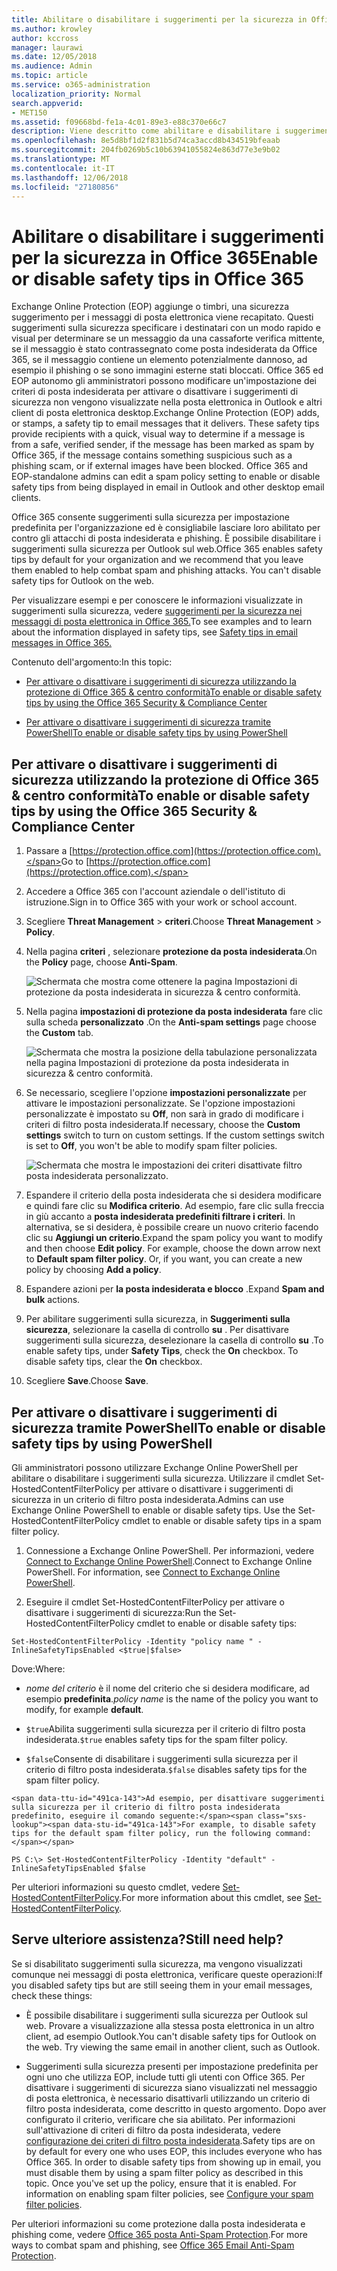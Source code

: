```yaml
---
title: Abilitare o disabilitare i suggerimenti per la sicurezza in Office 365
ms.author: krowley
author: kccross
manager: laurawi
ms.date: 12/05/2018
ms.audience: Admin
ms.topic: article
ms.service: o365-administration
localization_priority: Normal
search.appverid:
- MET150
ms.assetid: f09668bd-fe1a-4c01-89e3-e88c370e66c7
description: Viene descritto come abilitare e disabilitare i suggerimenti sulla sicurezza in messaggi di posta elettronica gli amministratori di Office 365 ed EOP.
ms.openlocfilehash: 8e5d8bf1d2f831b5d74ca3accd8b434519bfeaab
ms.sourcegitcommit: 204fb0269b5c10b63941055824e863d77e3e9b02
ms.translationtype: MT
ms.contentlocale: it-IT
ms.lasthandoff: 12/06/2018
ms.locfileid: "27180856"
---
```

# <a name="enable-or-disable-safety-tips-in-office-365"></a><span data-ttu-id="491ca-103">Abilitare o disabilitare i suggerimenti per la sicurezza in Office 365</span><span class="sxs-lookup"><span data-stu-id="491ca-103">Enable or disable safety tips in Office 365</span></span>

<span data-ttu-id="491ca-p101">Exchange Online Protection (EOP) aggiunge o timbri, una sicurezza suggerimento per i messaggi di posta elettronica viene recapitato. Questi suggerimenti sulla sicurezza specificare i destinatari con un modo rapido e visual per determinare se un messaggio da una cassaforte verifica mittente, se il messaggio è stato contrassegnato come posta indesiderata da Office 365, se il messaggio contiene un elemento potenzialmente dannoso, ad esempio il phishing o se sono immagini esterne stati bloccati. Office 365 ed EOP autonomo gli amministratori possono modificare un'impostazione dei criteri di posta indesiderata per attivare o disattivare i suggerimenti di sicurezza non vengono visualizzate nella posta elettronica in Outlook e altri client di posta elettronica desktop.</span><span class="sxs-lookup"><span data-stu-id="491ca-p101">Exchange Online Protection (EOP) adds, or stamps, a safety tip to email messages that it delivers. These safety tips provide recipients with a quick, visual way to determine if a message is from a safe, verified sender, if the message has been marked as spam by Office 365, if the message contains something suspicious such as a phishing scam, or if external images have been blocked. Office 365 and EOP-standalone admins can edit a spam policy setting to enable or disable safety tips from being displayed in email in Outlook and other desktop email clients.</span></span> 
  
<span data-ttu-id="491ca-p102">Office 365 consente suggerimenti sulla sicurezza per impostazione predefinita per l'organizzazione ed è consigliabile lasciare loro abilitato per contro gli attacchi di posta indesiderata e phishing. È possibile disabilitare i suggerimenti sulla sicurezza per Outlook sul web.</span><span class="sxs-lookup"><span data-stu-id="491ca-p102">Office 365 enables safety tips by default for your organization and we recommend that you leave them enabled to help combat spam and phishing attacks. You can't disable safety tips for Outlook on the web.</span></span>
  
<span data-ttu-id="491ca-109">Per visualizzare esempi e per conoscere le informazioni visualizzate in suggerimenti sulla sicurezza, vedere [suggerimenti per la sicurezza nei messaggi di posta elettronica in Office 365.](safety-tips-in-office-365.md)</span><span class="sxs-lookup"><span data-stu-id="491ca-109">To see examples and to learn about the information displayed in safety tips, see [Safety tips in email messages in Office 365.](safety-tips-in-office-365.md)</span></span>
  
<span data-ttu-id="491ca-110">Contenuto dell'argomento:</span><span class="sxs-lookup"><span data-stu-id="491ca-110">In this topic:</span></span>
  
- [<span data-ttu-id="491ca-111">Per attivare o disattivare i suggerimenti di sicurezza utilizzando la protezione di Office 365 &amp; centro conformità</span><span class="sxs-lookup"><span data-stu-id="491ca-111">To enable or disable safety tips by using the Office 365 Security &amp; Compliance Center</span></span>](enable-or-disable-safety-tips.md#SandCCsafetytip)
    
- [<span data-ttu-id="491ca-112">Per attivare o disattivare i suggerimenti di sicurezza tramite PowerShell</span><span class="sxs-lookup"><span data-stu-id="491ca-112">To enable or disable safety tips by using PowerShell</span></span>](enable-or-disable-safety-tips.md#pshellsafetytip)
    
## <a name="to-enable-or-disable-safety-tips-by-using-the-office-365-security-amp-compliance-center"></a><span data-ttu-id="491ca-113">Per attivare o disattivare i suggerimenti di sicurezza utilizzando la protezione di Office 365 &amp; centro conformità</span><span class="sxs-lookup"><span data-stu-id="491ca-113">To enable or disable safety tips by using the Office 365 Security &amp; Compliance Center</span></span>
<span data-ttu-id="491ca-114"><a name="SandCCsafetytip"> </a></span><span class="sxs-lookup"><span data-stu-id="491ca-114"></span></span>

1. <span data-ttu-id="491ca-115">Passare a [https://protection.office.com](https://protection.office.com).</span><span class="sxs-lookup"><span data-stu-id="491ca-115">Go to [https://protection.office.com](https://protection.office.com).</span></span>
    
2. <span data-ttu-id="491ca-116">Accedere a Office 365 con l'account aziendale o dell'istituto di istruzione.</span><span class="sxs-lookup"><span data-stu-id="491ca-116">Sign in to Office 365 with your work or school account.</span></span>
    
3. <span data-ttu-id="491ca-117">Scegliere **Threat Management** \> **criteri**.</span><span class="sxs-lookup"><span data-stu-id="491ca-117">Choose **Threat Management** \> **Policy**.</span></span> 
    
4. <span data-ttu-id="491ca-118">Nella pagina **criteri** , selezionare **protezione da posta indesiderata**.</span><span class="sxs-lookup"><span data-stu-id="491ca-118">On the **Policy** page, choose **Anti-Spam**.</span></span>
    
    ![Schermata che mostra come ottenere la pagina Impostazioni di protezione da posta indesiderata in sicurezza &amp; centro conformità.](media/b8eb2ee3-2eb1-4ea2-b138-f6d7fb2e23de.png)
  
5. <span data-ttu-id="491ca-120">Nella pagina **impostazioni di protezione da posta indesiderata** fare clic sulla scheda **personalizzato** .</span><span class="sxs-lookup"><span data-stu-id="491ca-120">On the **Anti-spam settings** page choose the **Custom** tab.</span></span> 
    
    ![Schermata che mostra la posizione della tabulazione personalizzata nella pagina Impostazioni di protezione da posta indesiderata in sicurezza &amp; centro conformità.](media/1d688d23-e6f3-4de5-84a7-e8ce31786193.png)
  
6. <span data-ttu-id="491ca-p103">Se necessario, scegliere l'opzione **impostazioni personalizzate** per attivare le impostazioni personalizzate. Se l'opzione impostazioni personalizzate è impostato su **Off**, non sarà in grado di modificare i criteri di filtro posta indesiderata.</span><span class="sxs-lookup"><span data-stu-id="491ca-p103">If necessary, choose the **Custom settings** switch to turn on custom settings. If the custom settings switch is set to **Off**, you won't be able to modify spam filter policies.</span></span>
    
    ![Schermata che mostra le impostazioni dei criteri disattivate filtro posta indesiderata personalizzato.](media/94f900ad-b556-4a31-a3ac-acfcd72e71b8.png)
  
7. <span data-ttu-id="491ca-p104">Espandere il criterio della posta indesiderata che si desidera modificare e quindi fare clic su **Modifica criterio**. Ad esempio, fare clic sulla freccia in giù accanto a **posta indesiderata predefiniti filtrare i criteri**. In alternativa, se si desidera, è possibile creare un nuovo criterio facendo clic su **Aggiungi un criterio**.</span><span class="sxs-lookup"><span data-stu-id="491ca-p104">Expand the spam policy you want to modify and then choose **Edit policy**. For example, choose the down arrow next to **Default spam filter policy**. Or, if you want, you can create a new policy by choosing **Add a policy**.</span></span>
    
8. <span data-ttu-id="491ca-128">Espandere azioni per **la posta indesiderata e blocco** .</span><span class="sxs-lookup"><span data-stu-id="491ca-128">Expand **Spam and bulk** actions.</span></span> 
    
9. <span data-ttu-id="491ca-p105">Per abilitare suggerimenti sulla sicurezza, in **Suggerimenti sulla sicurezza**, selezionare la casella di controllo **su** . Per disattivare suggerimenti sulla sicurezza, deselezionare la casella di controllo **su** .</span><span class="sxs-lookup"><span data-stu-id="491ca-p105">To enable safety tips, under **Safety Tips**, check the **On** checkbox. To disable safety tips, clear the **On** checkbox.</span></span> 
    
10. <span data-ttu-id="491ca-131">Scegliere **Save**.</span><span class="sxs-lookup"><span data-stu-id="491ca-131">Choose **Save**.</span></span>
    
## <a name="to-enable-or-disable-safety-tips-by-using-powershell"></a><span data-ttu-id="491ca-132">Per attivare o disattivare i suggerimenti di sicurezza tramite PowerShell</span><span class="sxs-lookup"><span data-stu-id="491ca-132">To enable or disable safety tips by using PowerShell</span></span>
<span data-ttu-id="491ca-133"><a name="pshellsafetytip"> </a></span><span class="sxs-lookup"><span data-stu-id="491ca-133"></span></span>

<span data-ttu-id="491ca-p106">Gli amministratori possono utilizzare Exchange Online PowerShell per abilitare o disabilitare i suggerimenti sulla sicurezza. Utilizzare il cmdlet Set-HostedContentFilterPolicy per attivare o disattivare i suggerimenti di sicurezza in un criterio di filtro posta indesiderata.</span><span class="sxs-lookup"><span data-stu-id="491ca-p106">Admins can use Exchange Online PowerShell to enable or disable safety tips. Use the Set-HostedContentFilterPolicy cmdlet to enable or disable safety tips in a spam filter policy.</span></span>
  
1. <span data-ttu-id="491ca-p107">Connessione a Exchange Online PowerShell. Per informazioni, vedere [Connect to Exchange Online PowerShell](http://go.microsoft.com/fwlink/p/?LinkId=396554).</span><span class="sxs-lookup"><span data-stu-id="491ca-p107">Connect to Exchange Online PowerShell. For information, see [Connect to Exchange Online PowerShell](http://go.microsoft.com/fwlink/p/?LinkId=396554).</span></span>
    
2. <span data-ttu-id="491ca-138">Eseguire il cmdlet Set-HostedContentFilterPolicy per attivare o disattivare i suggerimenti di sicurezza:</span><span class="sxs-lookup"><span data-stu-id="491ca-138">Run the Set-HostedContentFilterPolicy cmdlet to enable or disable safety tips:</span></span>
    
  ```
  Set-HostedContentFilterPolicy -Identity "policy name " -InlineSafetyTipsEnabled <$true|$false>
  ```

<span data-ttu-id="491ca-139">Dove:</span><span class="sxs-lookup"><span data-stu-id="491ca-139">Where:</span></span>
    
  -  <span data-ttu-id="491ca-140">*nome del criterio* è il nome del criterio che si desidera modificare, ad esempio **predefinita**.</span><span class="sxs-lookup"><span data-stu-id="491ca-140">*policy name*  is the name of the policy you want to modify, for example **default**.</span></span>
    
  -  <span data-ttu-id="491ca-141">`$true`Abilita suggerimenti sulla sicurezza per il criterio di filtro posta indesiderata.</span><span class="sxs-lookup"><span data-stu-id="491ca-141">`$true` enables safety tips for the spam filter policy.</span></span> 
    
  -  <span data-ttu-id="491ca-142">`$false`Consente di disabilitare i suggerimenti sulla sicurezza per il criterio di filtro posta indesiderata.</span><span class="sxs-lookup"><span data-stu-id="491ca-142">`$false` disables safety tips for the spam filter policy.</span></span> 
    
    <span data-ttu-id="491ca-143">Ad esempio, per disattivare suggerimenti sulla sicurezza per il criterio di filtro posta indesiderata predefinito, eseguire il comando seguente:</span><span class="sxs-lookup"><span data-stu-id="491ca-143">For example, to disable safety tips for the default spam filter policy, run the following command:</span></span>
    
  ```
  PS C:\> Set-HostedContentFilterPolicy -Identity "default" -InlineSafetyTipsEnabled $false
  ```

<span data-ttu-id="491ca-144">Per ulteriori informazioni su questo cmdlet, vedere [Set-HostedContentFilterPolicy](https://technet.microsoft.com/library/jj200781.aspx).</span><span class="sxs-lookup"><span data-stu-id="491ca-144">For more information about this cmdlet, see [Set-HostedContentFilterPolicy](https://technet.microsoft.com/library/jj200781.aspx).</span></span>
    
## <a name="still-need-help"></a><span data-ttu-id="491ca-145">Serve ulteriore assistenza?</span><span class="sxs-lookup"><span data-stu-id="491ca-145">Still need help?</span></span>
<span data-ttu-id="491ca-146"><a name="pshellsafetytip"> </a></span><span class="sxs-lookup"><span data-stu-id="491ca-146"></span></span>

<span data-ttu-id="491ca-147">Se si disabilitato suggerimenti sulla sicurezza, ma vengono visualizzati comunque nei messaggi di posta elettronica, verificare queste operazioni:</span><span class="sxs-lookup"><span data-stu-id="491ca-147">If you disabled safety tips but are still seeing them in your email messages, check these things:</span></span>
  
- <span data-ttu-id="491ca-p108">È possibile disabilitare i suggerimenti sulla sicurezza per Outlook sul web. Provare a visualizzazione alla stessa posta elettronica in un altro client, ad esempio Outlook.</span><span class="sxs-lookup"><span data-stu-id="491ca-p108">You can't disable safety tips for Outlook on the web. Try viewing the same email in another client, such as Outlook.</span></span>
    
- <span data-ttu-id="491ca-p109">Suggerimenti sulla sicurezza presenti per impostazione predefinita per ogni uno che utilizza EOP, include tutti gli utenti con Office 365. Per disattivare i suggerimenti di sicurezza siano visualizzati nel messaggio di posta elettronica, è necessario disattivarli utilizzando un criterio di filtro posta indesiderata, come descritto in questo argomento. Dopo aver configurato il criterio, verificare che sia abilitato. Per informazioni sull'attivazione di criteri di filtro da posta indesiderata, vedere [configurazione dei criteri di filtro posta indesiderata](https://technet.microsoft.com/library/jj200684.aspx).</span><span class="sxs-lookup"><span data-stu-id="491ca-p109">Safety tips are on by default for every one who uses EOP, this includes everyone who has Office 365. In order to disable safety tips from showing up in email, you must disable them by using a spam filter policy as described in this topic. Once you've set up the policy, ensure that it is enabled. For information on enabling spam filter policies, see [Configure your spam filter policies](https://technet.microsoft.com/library/jj200684.aspx).</span></span>
    
<span data-ttu-id="491ca-154">Per ulteriori informazioni su come protezione dalla posta indesiderata e phishing come, vedere [Office 365 posta Anti-Spam Protection](anti-spam-protection.md).</span><span class="sxs-lookup"><span data-stu-id="491ca-154">For more ways to combat spam and phishing, see [Office 365 Email Anti-Spam Protection](anti-spam-protection.md).</span></span>
  

